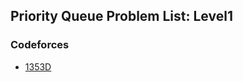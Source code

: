 ## Priority Queue Problem List: Level1


### Codeforces
- [1353D](/problem-solving/data_structure/priority_queue/l1-cf-1353D)


